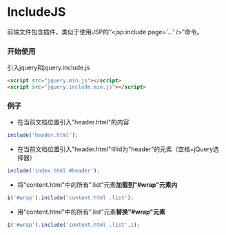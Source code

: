 # IncludeJS
前端文件包含插件，类似于使用JSP的“<jsp:include page='...' />”命令。
### 开始使用
引入jquery和jquery.include.js
```html
<script src="jquery.min.js"></script>
<script src="jquery.include.min.js"></script>
```
### 例子
* 在当前文档位置引入"header.html"的内容
```js
include('header.html');
```
* 在当前文档位置引入"header.html"中id为"header"的元素（空格+jQuery选择器）
```js
include('index.html #header');
```
* 将"content.html"中的所有".list"元素**加载到"#wrap"元素内**
```js
$('#wrap').include('content.html .list');
```
* 用"content.html"中的所有".list"元素**替换"#wrap"元素**
```js
$('#wrap').include('content.html .list',1);
```
